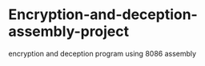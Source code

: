 # Encryption-and-deception-assembly-project
 encryption and deception program using 8086 assembly 
 
